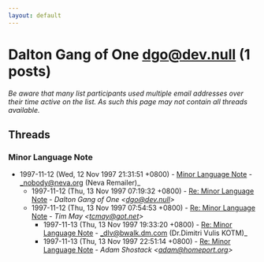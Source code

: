 ```yaml
---
layout: default
---
```


# Dalton Gang of One <dgo@dev.null> (1 posts)

_Be aware that many list participants used multiple email addresses over their time active on the list. As such this page may not contain all threads available._

## Threads

### Minor Language Note
+ 1997-11-12 (Wed, 12 Nov 1997 21:31:51 +0800) - [Minor Language Note](/archive/1997/11/7f017e9fa341cde420602fcf1d953db5e1045b73b340a73fa40e0950a7ecb57d) - _nobody@neva.org (Neva Remailer)_
  + 1997-11-12 (Thu, 13 Nov 1997 07:19:32 +0800) - [Re: Minor Language Note](/archive/1997/11/665b3d032778183c4076a72b968ff3cf3fad00f85d225cbf73f3616ef3d481d7) - _Dalton Gang of One \<dgo@dev.null\>_
  + 1997-11-12 (Thu, 13 Nov 1997 07:54:53 +0800) - [Re: Minor Language Note](/archive/1997/11/db59238ec5bf929226525ddf3edb7f26155804356f877eb429992550a921cae9) - _Tim May \<tcmay@got.net\>_
    + 1997-11-13 (Thu, 13 Nov 1997 19:33:20 +0800) - [Re: Minor Language Note](/archive/1997/11/feca31da28994561b981048228aa2b853140e189f67004bfd5c8ebb8e5d584b4) - _dlv@bwalk.dm.com (Dr.Dimitri Vulis KOTM)_
    + 1997-11-13 (Thu, 13 Nov 1997 22:51:14 +0800) - [Re: Minor Language Note](/archive/1997/11/ed5da1e3a6c213fd99cd14819333ac5377dab3a8142d42db7a90f1b969409b1b) - _Adam Shostack \<adam@homeport.org\>_


